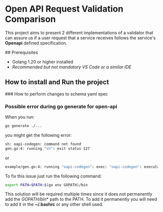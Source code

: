 # Open API Request Validation Comparison

This project aims to present 2 different implementations of a validator that can assure us if a user request that a service receives follows the service's **Openapi** defined specification.

## Prerequisites

- Golang 1.20 or higher installed
- _Recommended but not mandatory VS Code or a similar IDE_

## How to install and Run the project

### How to perform changes to schema yaml spec

### Possible error during go generate for open-api

When you run:

```bash
go generate ./...
```
you might get the following error:

```bash
sh: oapi-codegen: command not found
gen.go:4: running "sh": exit status 127
```

or

```bash
example/gen.go:4: running "oapi-codegen": exec: "oapi-codegen": executable file not found in $PATH
```

To fix this issue just run the following command:

```bash
export PATH=$PATH:$(go env GOPATH)/bin
```

This solution will be required multiple times since it does not permanently add the *GOPATH/bin** path to the PATH. To add it permanently you will need to add it in the **~/.bashrc** or any other shell used.